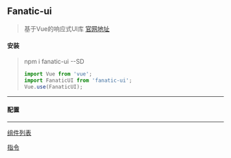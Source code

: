 ## Fanatic-ui
> 基于Vue的响应式UI库  [官网地址](https://crazy-gt.com/fanatic-ui)

#### 安装
> npm i fanatic-ui --SD
> ```javascript
> import Vue from 'vue';
> import FanaticUI from 'fanatic-ui';
> Vue.use(FanaticUI);
> ```

----

#### 配置
----

[组件列表](/packages)

[指令](/src/directives)
